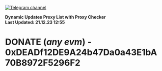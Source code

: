[![Telegram channel](https://img.shields.io/endpoint?url=https://runkit.io/damiankrawczyk/telegram-badge/branches/master?url=https://t.me/n4z4v0d)](https://t.me/n4z4v0d) 

**Dynamic Updates Proxy List with Proxy Checker**  
**Last Updated: 21.12.23 12:55**

# DONATE (_any evm_) - 0xDEADf12DE9A24b47Da0a43E1bA70B8972F5296F2
